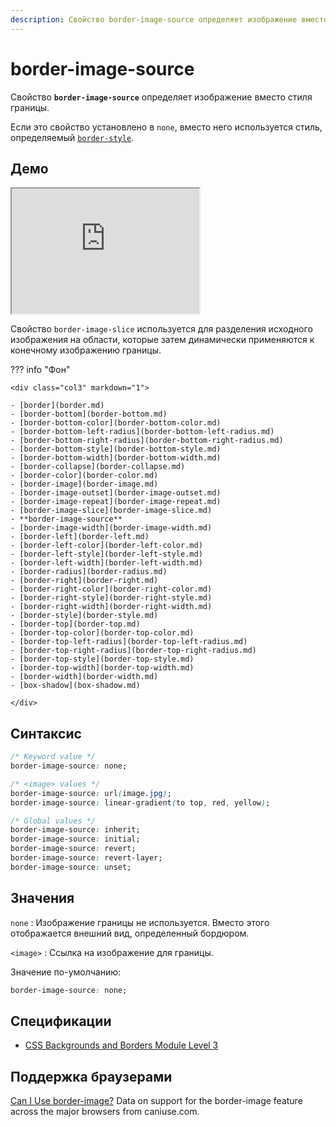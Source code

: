 ```yaml
---
description: Свойство border-image-source определяет изображение вместо стиля границы
---
```


# border-image-source

Свойство **`border-image-source`** определяет изображение вместо стиля границы.

Если это свойство установлено в `none`, вместо него используется стиль, определяемый [`border-style`](border-style.md).

## Демо

<iframe class="interactive is-default-height" height="200" src="https://interactive-examples.mdn.mozilla.net/pages/css/border-image-source.html" title="MDN Web Docs Interactive Example" loading="lazy" data-readystate="complete"></iframe>

Свойство `border-image-slice` используется для разделения исходного изображения на области, которые затем динамически применяются к конечному изображению границы.

??? info "Фон"

    <div class="col3" markdown="1">

    - [border](border.md)
    - [border-bottom](border-bottom.md)
    - [border-bottom-color](border-bottom-color.md)
    - [border-bottom-left-radius](border-bottom-left-radius.md)
    - [border-bottom-right-radius](border-bottom-right-radius.md)
    - [border-bottom-style](border-bottom-style.md)
    - [border-bottom-width](border-bottom-width.md)
    - [border-collapse](border-collapse.md)
    - [border-color](border-color.md)
    - [border-image](border-image.md)
    - [border-image-outset](border-image-outset.md)
    - [border-image-repeat](border-image-repeat.md)
    - [border-image-slice](border-image-slice.md)
    - **border-image-source**
    - [border-image-width](border-image-width.md)
    - [border-left](border-left.md)
    - [border-left-color](border-left-color.md)
    - [border-left-style](border-left-style.md)
    - [border-left-width](border-left-width.md)
    - [border-radius](border-radius.md)
    - [border-right](border-right.md)
    - [border-right-color](border-right-color.md)
    - [border-right-style](border-right-style.md)
    - [border-right-width](border-right-width.md)
    - [border-style](border-style.md)
    - [border-top](border-top.md)
    - [border-top-color](border-top-color.md)
    - [border-top-left-radius](border-top-left-radius.md)
    - [border-top-right-radius](border-top-right-radius.md)
    - [border-top-style](border-top-style.md)
    - [border-top-width](border-top-width.md)
    - [border-width](border-width.md)
    - [box-shadow](box-shadow.md)

    </div>

## Синтаксис

```css
/* Keyword value */
border-image-source: none;

/* <image> values */
border-image-source: url(image.jpg);
border-image-source: linear-gradient(to top, red, yellow);

/* Global values */
border-image-source: inherit;
border-image-source: initial;
border-image-source: revert;
border-image-source: revert-layer;
border-image-source: unset;
```

## Значения

`none`
: Изображение границы не используется. Вместо этого отображается внешний вид, определенный бордюром.

`<image>`
: Ссылка на изображение для границы.

Значение по-умолчанию:

```css
border-image-source: none;
```

## Спецификации

- [CSS Backgrounds and Borders Module Level 3](https://w3c.github.io/csswg-drafts/css-backgrounds/#the-border-image-source)

## Поддержка браузерами

<p class="ciu_embed" data-feature="border-image" data-periods="future_1,current,past_1,past_2">
  <a href="http://caniuse.com/#feat=border-image">Can I Use border-image?</a> Data on support for the border-image feature across the major browsers from caniuse.com.
</p>
